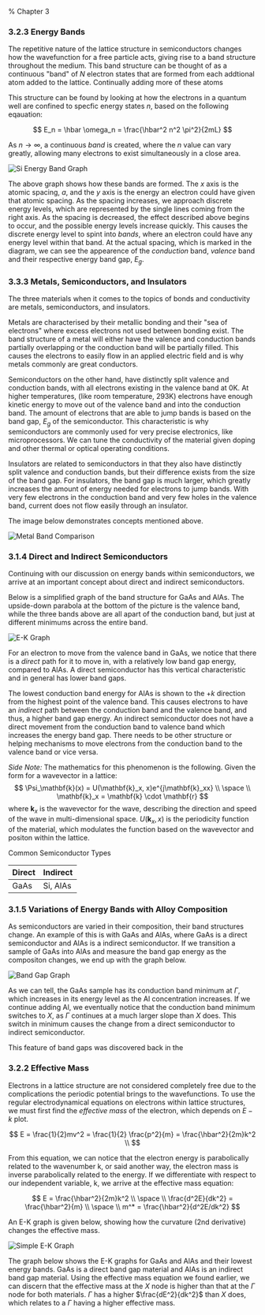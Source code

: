% Chapter 3

### 3.2.3 Energy Bands

The repetitive nature of the lattice structure in semiconductors changes how the wavefunction for a free particle acts, giving rise to a band structure throughout the medium. This band structure can be thought of as a continuous "band" of $N$ electron states that are formed from each addtional atom added to the lattice. Continually adding more of these atoms 

This structure can be found by looking at how the electrons in a quantum well are confined to specfic energy states $n$, based on the following eqauation:

$$
    E_n = \hbar \omega_n = \frac{\hbar^2 n^2 \pi^2}{2mL}
$$

As $n \rightarrow \infty$, a continuous *band* is created, where the $n$ value can vary greatly, allowing many electrons to exist simultaneously in a close area.

![Si Energy Band Graph](Chapter&#32;3/Si_Energy_Band_Graph.png)

The above graph shows how these bands are formed. The $x$ axis is the atomic spacing, $a$, and the $y$ axis is the energy an electron could have given that atomic spacing. As the spacing increases, we approach discrete energy levels, which are represented by the single lines coming from the right axis. As the spacing is decreased, the effect described above begins to occur, and the possible energy levels increase quickly. This causes the discrete energy level to spint into *bands*, where an electron could have any energy level within that band. At the actual spacing, which is marked in the diagram, we can see the appearence of the *conduction* band, *valence* band and their respective energy band gap, $E_g$.

### 3.3.3 Metals, Semiconductors, and Insulators
The three materials when it comes to the topics of bonds and conductivity are metals, semiconductors, and insulators.

Metals are characterised by their metallic bonding and their "sea of electrons" where excess electrons not used between bonding exist. The band structure of a metal will either have the valence and conduction bands partially overlapping or the conduction band will be partially filled. This causes the electrons to easily flow in an applied electric field and is why metals commonly are great conductors.

Semiconductors on the other hand, have distinctly split valence and conduction bands, with all electrons existing in the valence band at 0K. At higher temperatures, (like room temperature, 293K) electrons have enough kinetic energy to move out of the valence band and into the conduction band. The amount of electrons that are able to jump bands is based on the band gap, $E_g$ of the semiconductor. This characteristic is why semiconductors are commonly used for very precise electronics, like microprocessors. We can tune the conductivity of the material given doping and other thermal or optical operating conditions.

Insulators are related to semiconductors in that they also have distinctly split valence and conduction bands, but their difference exists from the size of the band gap. For insulators, the band gap is much larger, which greatly increases the amount of energy needed for electrons to jump bands. With very few electrons in the conduction band and very few holes in the valence band, current does not flow easily through an insulator.

The image below demonstrates concepts mentioned above.

![Metal Band Comparison](Chapter&#32;3/Insulators_Semiconductors_Metals_Band_Comparison.png)

### 3.1.4 Direct and Indirect Semiconductors
Continuing with our discussion on energy bands within semiconductors, we arrive at an important concept about direct and indirect semiconductors.

Below is a simplified graph of the band structure for GaAs and AlAs. The upside-down parabola at the bottom of the picture is the valence band, while the three bands above are all apart of the conduction band, but just at different minimums across the entire band.

![E-K Graph](Chapter&#32;3/GaAs-AlAs_E-K_Graph.png)

For an electron to move from the valence band in GaAs, we notice that there is a *direct* path for it to move in, with a relatively low band gap energy, compared to AlAs. A direct semiconductor has this vertical characteristic and in general has lower band gaps. 

The lowest conduction band energy for AlAs is shown to the +$k$ direction from the highest point of the valence band. This causes electrons to have an *indirect* path between the conduction band and the valence band, and thus, a higher band gap energy. An indirect semiconductor does not have a direct movement from the conduction band to valence band which increases the energy band gap. There needs to be other structure or helping mechanisms to move electrons from the conduction band to the valence band or vice versa.

*Side Note:*
The mathematics for this phenomenon is the following. Given the form for a wavevector in a lattice:
$$
    \Psi_\mathbf{k}(x) = U(\mathbf{k}_x, x)e^{j\mathbf{k}_xx} \\
    \space \\
    \mathbf{k}_x = \mathbf{k} \cdot \mathbf{r}
$$
where $\mathbf{k}_x$ is the wavevector for the wave, describing the direction and speed of the wave in multi-dimensional space. $U(\mathbf{k}_x, x)$ is the periodicity function of the material, which modulates the function based on the wavevector and positon within the lattice.


Common Semiconductor Types

| Direct | Indirect |
|---|---|
| GaAs | Si, AlAs|  


### 3.1.5 Variations of Energy Bands with Alloy Composition
As semiconductors are varied in their composition, their band structures change. An example of this is with GaAs and AlAs, where GaAs is a direct semiconductor and AlAs is a indirect semiconductor. If we transition a sample of GaAs into AlAs and measure the band gap energy as the compositon changes, we end up with the graph below.

![Band Gap Graph](Chapter&#32;3/GaAs_AlAs_BandGap_Graph.png)

As we can tell, the GaAs sample has its conduction band minimum at $\Gamma$, which increases in its energy level as the Al concentration increases. If we continue adding Al, we eventually notice that the conduction band minimum switches to $X$, as $\Gamma$ continues at a much larger slope than $X$ does. This switch in minimum causes the change from a direct semiconductor to indirect semiconductor.

This feature of band gaps was discovered back in the 

### 3.2.2 Effective Mass
Electrons in a lattice structure are not considered completely free due to the complications the periodic potential brings to the wavefunctions. To use the regular electrodynamical equations on electrons within lattice structures, we must first find the *effective mass* of the electron, which depends on $E-k$ plot.

$$ 
    E = \frac{1}{2}mv^2 = \frac{1}{2} \frac{p^2}{m} = \frac{\hbar^2}{2m}k^2 \\
$$

From this equation, we can notice that the electron energy is parabolically related to the wavenumber k, or said another way, the electron mass is inverse parabolically related to the energy. If we differentiate with respect to our independent variable, k, we arrive at the effective mass equation:

$$
    E = \frac{\hbar^2}{2m}k^2 \\
    \space \\
    \frac{d^2E}{dk^2} = \frac{\hbar^2}{m} \\
    \space \\
    m^* = \frac{\hbar^2}{d^2E/dk^2} 
$$

An E-K graph is given below, showing how the curvature (2nd derivative) changes the effective mass.

![Simple E-K Graph](Chapter&#32;3/E-K&#32;Graph.png)

The graph below shows the E-K graphs for GaAs and AlAs and their lowest energy bands. GaAs is a direct band gap material and AlAs is an indirect band gap material. Using the effective mass equation we found earlier, we can discern that the effective mass at the $X$ node is higher than that at the $\Gamma$ node for both materials. $\Gamma$ has a higher $\frac{dE^2}{dk^2}$ than $X$ does, which relates to a $\Gamma$ having a higher effective mass.
